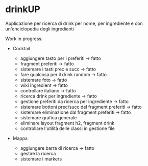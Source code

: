 # drinkUP

Applicazione per ricerca di drink per nome, per ingrediente e con un'enciclopedia degli ingredienti

Work in progress:
- Cocktail
	- aggiungere tasto per i preferiti -> fatto
	- fragment preferiti -> fatto
	- sistemare i tasti prec e succ -> fatto
	- fare qualcosa per il drink random -> fatto
	- sistemare foto -> fatto
	- wiki Ingredient -> fatto
	- controllare italiano -> fatto
	- ricerca drink per ingrediente -> fatto
	- gestione preferiti da ricerca per ingrediente -> fatto
	- sistemare bottoni prec/succ del fragment preferiti -> fatto
	- sistemare eliminazione dal fragment preferiti -> fatto
	- sistemare grafica generale
	- eliminare layout fragment h2, fragment drink
	- controllare l'utilità delle classi in gestione file

- Mappa
	- aggiungere barra di ricerca -> fatto
	- gestire la ricerca
	- sistemare i markers
